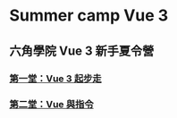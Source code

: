 # Summer camp Vue 3

## 六角學院 Vue 3 新手夏令營

### [第一堂：Vue 3 起步走](https://github.com/johnsonmao/summer-camp-vue3)

### [第二堂：Vue 與指令](https://github.com/johnsonmao/summer-camp-vue3)